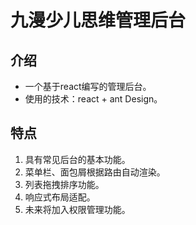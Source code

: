 # 九漫少儿思维管理后台

## 介绍
- 一个基于react编写的管理后台。
- 使用的技术：react + ant Design。

## 特点
  1. 具有常见后台的基本功能。
  2. 菜单栏、面包屑根据路由自动渲染。
  3. 列表拖拽排序功能。
  4. 响应式布局适配。
  5. 未来将加入权限管理功能。


